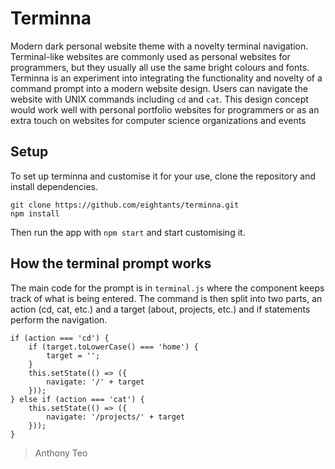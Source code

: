 # Terminna
Modern dark personal website theme with a novelty terminal navigation. Terminal-like websites are commonly used as personal websites for programmers, but they usually all use the same bright colours and fonts. Terminna is an experiment into integrating the functionality and novelty of a command prompt into a modern website design. Users can navigate the website with UNIX commands including `cd` and `cat`. This design concept would work well with personal portfolio websites for programmers or as an extra touch on websites for computer science organizations and events

## Setup
To set up terminna and customise it for your use, clone the repository and install dependencies. 
```
git clone https://github.com/eightants/terminna.git
npm install
```
Then run the app with `npm start` and start customising it. 

## How the terminal prompt works
The main code for the prompt is in `terminal.js` where the component keeps track of what is being entered. The command is then split into two parts, an action (cd, cat, etc.) and a target (about, projects, etc.) and if statements perform the navigation. 
```
if (action === 'cd') {
    if (target.toLowerCase() === 'home') {
        target = '';
    }
    this.setState(() => ({
        navigate: '/' + target
    }));
} else if (action === 'cat') {
    this.setState(() => ({
        navigate: '/projects/' + target
    }));
}
```

> Anthony Teo